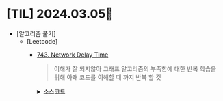 # [TIL] 2024.03.05📒

  * [알고리즘 풀기]
    * [Leetcode]
      * [743. Network Delay Time](https://leetcode.com/problems/network-delay-time/description/)
        > 이해가 잘 되지않아 그래프 알고리즘의 부족함에 대한 반복 학습을 위해 아래 코드를 이해할 때 까지 반복 할 것
          <details>
              <summary>소스코드</summary>
              <pre><code>
          class Solution {
              public int networkDelayTime(int[][] times, int n, int k) {
                  // 그래프를 표현하기 위한 리스트의 리스트를 생성합니다.
                  // 각 노드마다 인접한 노드의 목록을 저장합니다.
                  List<List<int[]>> graph = new ArrayList<>();
          
                  // 그래프 초기화: 빈 리스트로 초기화합니다.
                  for (int i = 0; i <= n; i++) {
                      graph.add(new ArrayList<>());
                  }
          
                  // times 배열을 사용하여 그래프를 구성합니다.
                  for (int[] time : times) {
                      // time[0]에서 time[1]까지의 거리와 시간을 저장합니다.
                      graph.get(time[0]).add(new int[]{time[1], time[2]});
                  }
          
                  // 각 노드까지의 최단 거리를 저장하기 위한 배열을 생성하고,
                  // 무한대로 초기화합니다.
                  int[] dis = new int[n + 1];
                  Arrays.fill(dis, Integer.MAX_VALUE);
                  // 시작 노드의 최단 거리는 0으로 설정합니다.
                  dis[k] = 0;
          
                  // 우선순위 큐를 사용하여 노드의 최단 거리를 업데이트합니다.
                  // 우선순위 큐에는 {최단 거리, 노드 번호}의 배열이 저장됩니다.
                  PriorityQueue<int[]> pq = new PriorityQueue<>((a, b) -> a[0] - b[0]);
                  // 시작 노드의 최단 거리를 우선순위 큐에 추가합니다.
                  pq.add(new int[]{0, k});
          
                  // 우선순위 큐가 비어 있을 때까지 반복합니다.
                  while (!pq.isEmpty()) {
                      // 우선순위 큐에서 가장 작은 최단 거리를 가진 노드를 가져옵니다.
                      int[] curr = pq.poll();
                      // 현재 노드에서 인접한 모든 노드에 대해 반복합니다.
                      for (int[] tar : graph.get(curr[1])) {
                          // 현재 노드를 통해 다음 노드로 가는 거리를 계산합니다.
                          int newDistance = curr[0] + tar[1];
                          // 만약 현재까지 계산된 최단 거리보다 더 짧은 거리를 찾았다면 업데이트합니다.
                          if (dis[tar[0]] > newDistance) {
                              dis[tar[0]] = newDistance;
                              // 업데이트된 최단 거리를 우선순위 큐에 추가합니다.
                              pq.add(new int[]{dis[tar[0]], tar[0]});
                          }
                      }
                  }
          
                  // 모든 노드까지의 최단 거리 중 가장 큰 값을 찾습니다.
                  int maxDistance = -1;
                  for (int i = 1; i <= n; i++) {
                      maxDistance = Math.max(maxDistance, dis[i]);
                  }
          
                  // 가장 큰 거리가 무한대인 경우, 모든 노드에 도달할 수 없는 것이므로 -1을 반환합니다.
                  return maxDistance == Integer.MAX_VALUE ? -1 : maxDistance;
              }
          }
                  </code></pre>
          </details>

         
